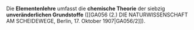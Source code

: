 
Die **Elementenlehre** umfasst die **chemische Theorie** der siebzig **unveränderlichen Grundstoffe** ([[GA056 (2.) DIE NATURWISSENSCHAFT AM SCHEIDEWEGE, Berlin, 17. Oktober 1907|GA056/2]]).

